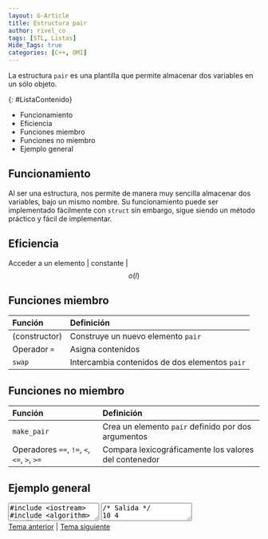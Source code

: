 ```yaml
---
layout: G-Article
title: Estructura pair
author: rivel_co
tags: [STL, Listas]
Hide_Tags: true
categories: [C++, OMI]
---
```


La estructura `pair` es una plantilla que permite almacenar dos variables en un sólo objeto.

{: #ListaContenido}
- Funcionamiento
- Eficiencia
- Funciones miembro
- Funciones no miembro
- Ejemplo general

## Funcionamiento

Al ser una estructura, nos permite de manera muy sencilla almacenar dos variables, bajo un mismo nombre. Su funcionamiento puede ser implementado fácilmente con `struct` sin embargo, sigue siendo un método práctico y fácil de implementar.

## Eficiencia

Acceder a un elemento | constante | $$ o(l) $$

## Funciones miembro

| Función			| Definición												|
|:------------------|:----------------------------------------------------------|
| (constructor) 	| Construye un nuevo elemento `pair`						|
| Operador `=`		| Asigna contenidos 										|
| `swap`			| Intercambia contenidos de dos elementos `pair`			|

## Funciones no miembro

| Función			| Definición												|
|:------------------|:----------------------------------------------------------|
| `make_pair`		| Crea un elemento `pair` definido por dos argumentos		|
| Operadores `==`, `!=`, `<`, `<=`, `>`, `>=` | Compara lexicográficamente los valores del contenedor |

## Ejemplo general

<textarea class="editor">
#include &lt;iostream&gt;
#include &lt;algorithm&gt; // Librería
using namespace std;

int main(){

	pair<int, int> dupla;

	dupla.first = 4;
	dupla.second = 10;

	cout << dupla.second << " " << dupla.first << '\n';

	pair<int, char> otro;

	otro.first = 89;
	otro.second = 'T';

	cout << otro.first << " " << otro.second << '\n';
	
	return 0;
}</textarea>

<textarea class="output">
/* Salida */
10 4
89 T</textarea>

<div class="Nav">
	<a href="{{ site.baseurl }}/C++/STL/List/">Tema anterior</a> | <a href="{{ site.baseurl }}/C++/Recursion/">Tema siguiente</a>
</div>